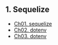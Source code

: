 ## 1. Sequelize  
  - [Ch01. sequelize](./ch01-sequelize#Sequelize)  
  - [Ch02. dotenv](./ch02-dotenv#dotenv)  
  - [Ch03. dotenv](./ch03-database#database)  
